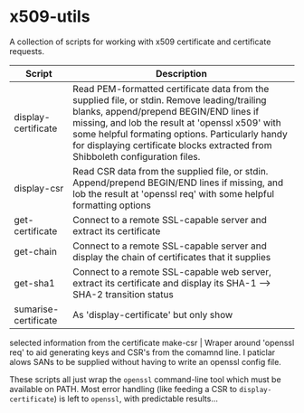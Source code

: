 # x509-utils

A collection of scripts for working with x509 certificate and certificate requests.

Script                | Description
--------------------- | -----------------------------------------
display-certificate   | Read PEM-formatted certificate data from the supplied file, or stdin. Remove leading/trailing blanks, append/prepend BEGIN/END lines if missing, and lob the result at 'openssl x509' with some helpful formating options. Particularly handy for displaying certificate blocks extracted from Shibboleth configuration files.
display-csr           | Read CSR data from the supplied file, or stdin. Append/prepend BEGIN/END lines if missing, and lob the result at 'openssl req' with some helpful formatting options
get-certificate       | Connect to a remote SSL-capable server and extract its certificate 
get-chain             | Connect to a remote SSL-capable server and display the chain of certificates that it supplies
get-sha1              | Connect to a remote SSL-capable web server, extract its certificate and display its SHA-1 --> SHA-2 transition status
sumarise-certificate  | As 'display-certificate' but only show
selected information from the certificate
make-csr              | Wraper around 'openssl req' to aid generating keys and CSR's from the comamnd line. I paticlar alows SANs to be supplied without having to write an openssl config file. 

These scripts all just wrap the `openssl` command-line tool which must be available on PATH. Most error handling (like feeding a CSR to `display-certificate`) is left to `openssl`, with predictable results...

